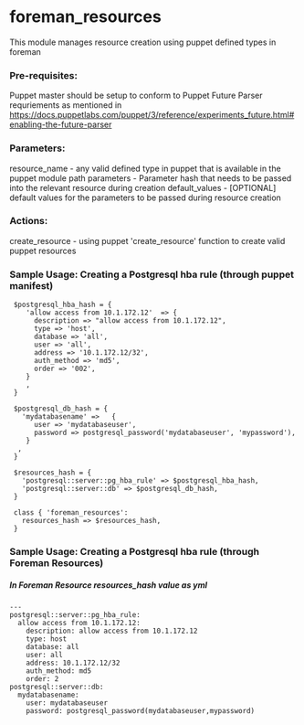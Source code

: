 # foreman_resources #

This module manages resource creation using puppet defined types in foreman

### Pre-requisites: ###
Puppet master should be setup to conform to Puppet Future Parser requriements as mentioned in
https://docs.puppetlabs.com/puppet/3/reference/experiments_future.html#enabling-the-future-parser

### Parameters: ### 

 resource_name - any valid defined type in puppet that is available in the puppet module path
 parameters - Parameter hash that needs to be passed into the relevant resource during creation
 default_values - [OPTIONAL] default values for the parameters to be passed during resource creation

### Actions: ###

 create_resource - using puppet 'create_resource' function to create valid puppet resources

### Sample Usage: Creating a Postgresql hba rule (through puppet manifest) ###
```
 $postgresql_hba_hash = {
    'allow access from 10.1.172.12'  => {
      description => "allow access from 10.1.172.12", 
      type => 'host', 
      database => 'all', 
      user => 'all', 
      address => '10.1.172.12/32', 
      auth_method => 'md5', 
      order => '002',
    }
    ,
 }

 $postgresql_db_hash = {
   'mydatabasename' =>   {
      user => 'mydatabaseuser', 
      password => postgresql_password('mydatabaseuser', 'mypassword'),
    }
  , 
 }

 $resources_hash = {
   'postgresql::server::pg_hba_rule' => $postgresql_hba_hash,
   'postgresql::server::db' => $postgresql_db_hash,
 }

 class { 'foreman_resources':
   resources_hash => $resources_hash, 
 }
```
### Sample Usage: Creating a Postgresql hba rule (through Foreman Resources) ###
 
##### In Foreman Resource resources_hash value as yml #####
```
---
postgresql::server::pg_hba_rule:
  allow access from 10.1.172.12:
    description: allow access from 10.1.172.12
    type: host
    database: all
    user: all
    address: 10.1.172.12/32
    auth_method: md5
    order: 2
postgresql::server::db:
  mydatabasename:
    user: mydatabaseuser
    password: postgresql_password(mydatabaseuser,mypassword)
```
